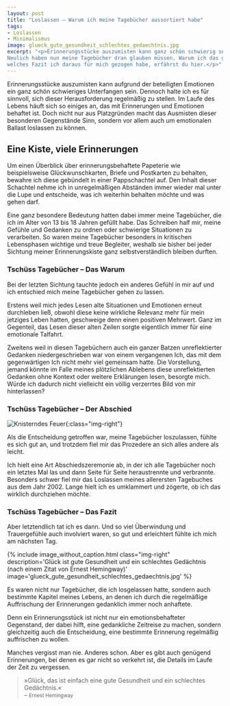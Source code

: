 ```yaml
---
layout: post
title: "Loslassen – Warum ich meine Tagebücher aussortiert habe"
tags:
- Loslassen
- Minimalismus
image: glueck_gute_gesundheit_schlechtes_gedaechtnis.jpg
excerpt: "<p>Erinnerungsstücke auszumisten kann ganz schön schwierig sein.
Neulich haben nun meine Tagebücher dran glauben müssen. Warum ich das getan und
welches Fazit ich daraus für mich gezogen habe, erfährst du hier.</p>"
---
```


Erinnerungsstücke auszumisten kann aufgrund der beteiligten Emotionen ein ganz
schön schwieriges Unterfangen sein. Dennoch halte ich es für sinnvoll, sich
dieser Herausforderung regelmäßig zu stellen. Im Laufe des Lebens häuft sich so
einiges an, das mit Erinnerungen und Emotionen behaftet ist. Doch nicht nur aus
Platzgründen macht das Ausmisten dieser besonderen Gegenstände Sinn, sondern vor
allem auch um emotionalen Ballast loslassen zu können.

## Eine Kiste, viele Erinnerungen

Um einen Überblick über erinnerungsbehaftete Papeterie wie beispielsweise
Glückwunschkarten, Briefe und Postkarten zu behalten, bewahre ich diese
gebündelt in einer Pappschachtel auf. Den Inhalt dieser Schachtel nehme ich in
unregelmäßigen Abständen immer wieder mal unter die Lupe und entscheide, was ich
weiterhin behalten möchte und was gehen darf.

Eine ganz besondere Bedeutung hatten dabei immer meine Tagebücher, die ich im
Alter von 13 bis 18 Jahren gefüllt habe. Das Schreiben half mir, meine Gefühle
und Gedanken zu ordnen oder schwierige Situationen zu verarbeiten. So waren
meine Tagebücher besonders in kritischen Lebensphasen wichtige und treue
Begleiter, weshalb sie bisher bei jeder Sichtung meiner Erinnerungskiste ganz
selbstverständlich bleiben durften.

### Tschüss Tagebücher – Das Warum

Bei der letzten Sichtung tauchte jedoch ein anderes Gefühl in mir auf und ich
entschied mich meine Tagebücher gehen zu lassen.

Erstens weil mich jedes Lesen alte Situationen und Emotionen erneut durchleben
ließ, obwohl diese keine wirkliche Relevanz mehr für mein jetziges Leben hatten,
geschweige denn einen positiven Mehrwert. Ganz im Gegenteil, das Lesen dieser
alten Zeilen sorgte eigentlich immer für eine emotionale Talfahrt.

Zweitens weil in diesen Tagebüchern auch ein ganzer Batzen unreflektierter
Gedanken niedergeschrieben war von einem vergangenen Ich, das mit dem
gegenwärtigen Ich nicht mehr viel gemeinsam hatte. Die Vorstellung, jemand
könnte im Falle meines plötzlichen Ablebens diese unreflektierten Gedanken ohne
Kontext oder weitere Erklärungen lesen, besorgte mich. Würde ich dadurch nicht
vielleicht ein völlig verzerrtes Bild von mir hinterlassen?

### Tschüss Tagebücher – Der Abschied

![Knisterndes Feuer]({{site.baseurl}}/assets/img/posts/feuer.jpg){:class="img-right"}

Als die Entscheidung getroffen war, meine Tagebücher loszulassen, fühlte es sich
gut an, und trotzdem fiel mir das Prozedere an sich alles andere als leicht.

Ich hielt eine Art Abschiedszeremonie ab, in der ich alle Tagebücher noch ein
letztes Mal las und dann Seite für Seite heraustrennte und verbrannte. Besonders
schwer fiel mir das Loslassen meines allerersten Tagebuches aus dem Jahr 2002.
Lange hielt ich es umklammert und zögerte, ob ich das wirklich durchziehen
möchte.

### Tschüss Tagebücher – Das Fazit

Aber letztendlich tat ich es dann. Und so viel Überwindung und Trauergefühle
auch involviert waren, so gut und erleichtert fühlte ich mich am nächsten Tag.

{% include image_without_caption.html
  class="img-right"
  description='Glück ist gute Gesundheit und ein schlechtes Gedächtnis (nach
  einem Zitat von Ernest Hemingway)'
  image='glueck_gute_gesundheit_schlechtes_gedaechtnis.jpg'
%}

Es waren nicht nur Tagebücher, die ich losgelassen hatte, sondern auch bestimmte
Kapitel meines Lebens, an denen ich durch die regelmäßige Auffrischung der
Erinnerungen gedanklich immer noch anhaftete.

Denn ein Erinnerungsstück ist nicht nur ein emotionsbehafteter Gegenstand, der
dabei hilft, eine gedankliche Zeitreise zu machen, sondern gleichzeitig auch die
Entscheidung, eine bestimmte Erinnerung regelmäßig auffrischen zu wollen.

Manches vergisst man nie. Anderes schon. Aber es gibt auch genügend
Erinnerungen, bei denen es gar nicht so verkehrt ist, die Details im Laufe der
Zeit zu vergessen.

>»Glück, das ist einfach eine gute Gesundheit und ein schlechtes Gedächtnis.«<br/>
– <small>Ernest Hemingway</small>

